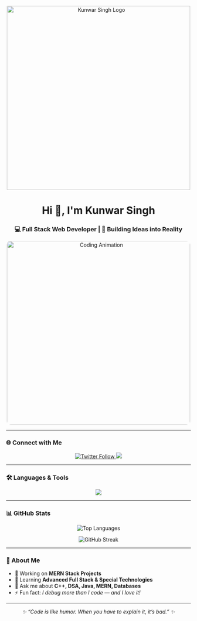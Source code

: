 <!-- Logo / Banner -->
<p align="center">
  <img src="https://i.imgur.com/Nf2P3YF.png" width="500" alt="Kunwar Singh Logo" />
</p>

<h1 align="center">Hi 👋, I'm Kunwar Singh</h1>
<h3 align="center">💻 Full Stack Web Developer | 🚀 Building Ideas into Reality</h3>

<!-- Animated GIF -->
<p align="center">
  <img src="https://media.licdn.com/dms/image/D4D12AQG98p_1W8GoGQ/article-cover_image-shrink_720_1280/0/1704387245671?e=2147483647&v=beta&t=abq2l6v1Q7TqPa2t4b0A3lZnLobOpmrbn83UMFq2Uss" 
       alt="Coding Animation" width="500" style="border-radius: 10px;" />
</p>

---

### 🌐 Connect with Me  
<p align="center">
  <a href="https://twitter.com/ajaysingh149515" target="blank">
    <img src="https://img.shields.io/twitter/follow/ajaysingh149515?logo=twitter&style=for-the-badge" alt="Twitter Follow" />
  </a>
  <a href="https://instagram.com/ajay_singh_bhadoria" target="blank">
    <img src="https://img.shields.io/badge/Instagram-%23E4405F.svg?&style=for-the-badge&logo=instagram&logoColor=white" />
  </a>
</p>

---

### 🛠 Languages & Tools  
<p align="center">
  <img src="https://skillicons.dev/icons?i=c,cpp,css,html,js,react,nodejs,express,mongodb,mysql,java,python,electron" />
</p>

---

### 📊 GitHub Stats  
<p align="center">
  <img src="https://github-readme-stats.vercel.app/api/top-langs?username=kunwarsingh123&show_icons=true&locale=en&layout=compact&theme=tokyonight" alt="Top Languages" />
</p>
<p align="center">
  <img src="https://github-readme-streak-stats.herokuapp.com/?user=kunwarsingh123&theme=tokyonight" alt="GitHub Streak" />
</p>

---

### 🚀 About Me
- 🔭 Working on **MERN Stack Projects**
- 🌱 Learning **Advanced Full Stack & Special Technologies**
- 💬 Ask me about **C++, DSA, Java, MERN, Databases**
- ⚡ Fun fact: *I debug more than I code — and I love it!*

---

<p align="center">
  <i>✨ “Code is like humor. When you have to explain it, it’s bad.” ✨</i>
</p>
